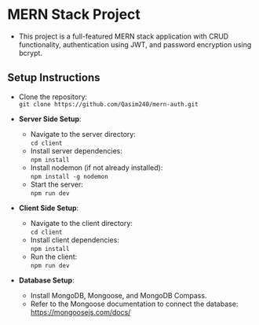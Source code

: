# MERN Stack Project

- This project is a full-featured MERN stack application with CRUD functionality, authentication using JWT, and password encryption using bcrypt.

## Setup Instructions

- Clone the repository:  
  `git clone https://github.com/Qasim240/mern-auth.git`

- **Server Side Setup**:
  - Navigate to the server directory:  
    `cd client`
  - Install server dependencies:  
    `npm install`
  - Install nodemon (if not already installed):  
    `npm install -g nodemon`
  - Start the server:  
    `npm run dev`

- **Client Side Setup**:
  - Navigate to the client directory:  
    `cd client`
  - Install client dependencies:  
    `npm install`
  - Run the client:  
    `npm run dev`

- **Database Setup**:
  - Install MongoDB, Mongoose, and MongoDB Compass.
  - Refer to the Mongoose documentation to connect the database:  
    https://mongoosejs.com/docs/
